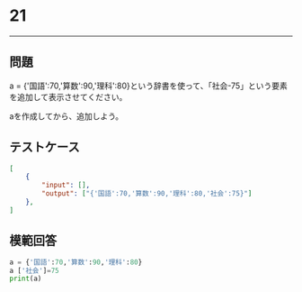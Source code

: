 # 21

---
## 問題

a = {'国語':70,'算数':90,'理科':80}という辞書を使って、「社会-75」という要素を追加して表示させてください。

aを作成してから、追加しよう。

## テストケース

```json
[
	{
		"input": [],
		"output": ["{'国語':70,'算数':90,'理科':80,'社会':75}"]
  	},
]
```

## 模範回答
```python
a = {'国語':70,'算数':90,'理科':80}
a ['社会']=75
print(a)
```
